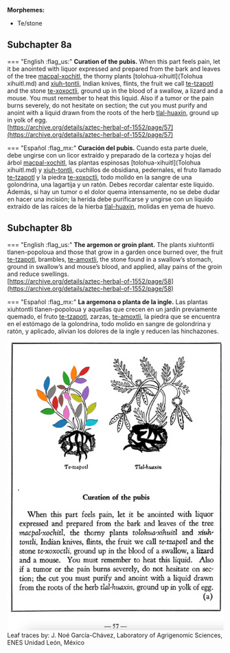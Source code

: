 
**Morphemes:**

- Te/stone

## Subchapter 8a  

=== "English :flag_us:"
    **Curation of the pubis.** When this part feels pain, let it be anointed with liquor expressed and prepared from the bark and leaves of the tree [macpal-xochitl](Macpal-xochitl.md), the thorny plants [tolohua-xihuitl](Tolohua xihuitl.md) and [xiuh-tontli](Xiuhtontli.md), Indian knives, flints, the fruit we call [te-tzapotl](Te-tzapotl.md) and the stone [te-xoxoctli](te-xoxoctli.md), ground up in the blood of a swallow, a lizard and a mouse. You must remember to heat this liquid. Also if a tumor or the pain burns severely, do not hesitate on section; the cut you must purify and anoint with a liquid drawn from the roots of the herb [tlal-huaxin](Tlal-huaxin.md), ground up in yolk of egg.  
    [https://archive.org/details/aztec-herbal-of-1552/page/57](https://archive.org/details/aztec-herbal-of-1552/page/57)  


=== "Español :flag_mx:"
    **Curación del pubis.** Cuando esta parte duele, debe ungirse con un licor extraído y preparado de la corteza y hojas del árbol [macpal-xochitl](Macpal-xochitl.md), las plantas espinosas [tolohua-xihuitl](Tolohua xihuitl.md) y [xiuh-tontli](Xiuhtontli.md), cuchillos de obsidiana, pedernales, el fruto llamado [te-tzapotl](Te-tzapotl.md) y la piedra [te-xoxoctli](te-xoxoctli.md), todo molido en la sangre de una golondrina, una lagartija y un ratón. Debes recordar calentar este líquido. Además, si hay un tumor o el dolor quema intensamente, no se debe dudar en hacer una incisión; la herida debe purificarse y ungirse con un líquido extraído de las raíces de la hierba [tlal-huaxin](Tlal-huaxin.md), molidas en yema de huevo.  

## Subchapter 8b  

=== "English :flag_us:"
    **The argemon or groin plant.** The plants xiuhtontli tlanen-popoloua and those that grow in a garden once burned over, the fruit [te-tzapotl](Te-tzapotl.md), brambles, [te-amoxtli](Te-amoxtli.md), the stone found in a swallow’s stomach, ground in swallow’s and mouse’s blood, and applied, allay pains of the groin and reduce swellings.  
    [https://archive.org/details/aztec-herbal-of-1552/page/58](https://archive.org/details/aztec-herbal-of-1552/page/58)  


=== "Español :flag_mx:"
    **La argemona o planta de la ingle.** Las plantas xiuhtontli tlanen-popoloua y aquellas que crecen en un jardín previamente quemado, el fruto [te-tzapotl](Te-tzapotl.md), zarzas, [te-amoxtli](Te-amoxtli.md), la piedra que se encuentra en el estómago de la golondrina, todo molido en sangre de golondrina y ratón, y aplicado, alivian los dolores de la ingle y reducen las hinchazones.  

![N_ID165_p057_01_Te-tzapotl.png](assets/N_ID165_p057_01_Te-tzapotl.png)  
Leaf traces by: J. Noé García-Chávez, Laboratory of Agrigenomic Sciences, ENES Unidad León, México  
